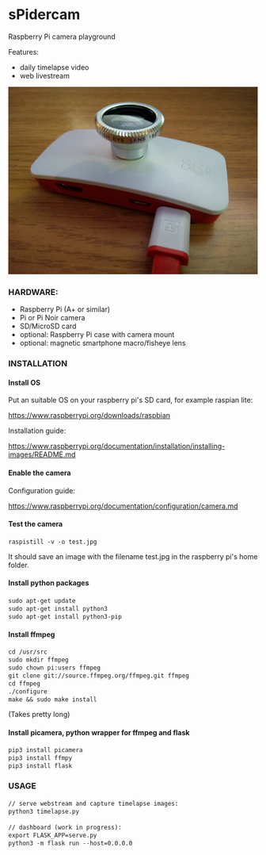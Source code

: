 # sPidercam

Raspberry Pi camera playground

Features:
- daily timelapse video
- web livestream

![Raspberry Pi with PiCamera and Lens](static/gfx/picamera01.png)

### HARDWARE:

- Raspberry Pi (A+ or similar)
- Pi or Pi Noir camera
- SD/MicroSD card
- optional: Raspberry Pi case with camera mount
- optional: magnetic smartphone macro/fisheye lens

### INSTALLATION

#### Install OS

Put an suitable OS on your raspberry pi's SD card, for example raspian lite:

https://www.raspberrypi.org/downloads/raspbian

Installation guide:

https://www.raspberrypi.org/documentation/installation/installing-images/README.md

#### Enable the camera

Configuration guide:

https://www.raspberrypi.org/documentation/configuration/camera.md

#### Test the camera

```
raspistill -v -o test.jpg
```

It should save an image with the filename test.jpg in the raspberry pi's home folder.

#### Install python packages
```
sudo apt-get update
sudo apt-get install python3
sudo apt-get install python3-pip
```

#### Install ffmpeg

```
cd /usr/src
sudo mkdir ffmpeg
sudo chown pi:users ffmpeg
git clone git://source.ffmpeg.org/ffmpeg.git ffmpeg
cd ffmpeg
./configure
make && sudo make install
```

(Takes pretty long)

#### Install picamera, python wrapper for ffmpeg and flask
```
pip3 install picamera
pip3 install ffmpy
pip3 install flask
```

### USAGE

```
// serve webstream and capture timelapse images:
python3 timelapse.py

// dashboard (work in progress):
export FLASK_APP=serve.py
python3 -m flask run --host=0.0.0.0
```
